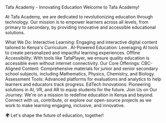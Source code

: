 Tafa Academy - Innovating Education
Welcome to Tafa Academy!

At Tafa Academy, we are dedicated to revolutionizing education through technology. Our mission is to empower learners across all levels, from primary to secondary, by providing innovative and accessible educational solutions.

What We Do:
Interactive Learning: Engaging and interactive digital content tailored to Kenya's Curriculum .
AI-Powered Education: Leveraging AI tools to create personalized and impactful learning experiences.
Offline Accessibility: With tools like TafaPlayer, we ensure quality education is accessible even without internet connectivity.
Our Core Offerings:
CBC-Aligned Content: Comprehensive materials for junior and senior secondary school subjects, including Mathematics, Physics, Chemistry, and Biology.
Assessment Tools: Advanced platforms for evaluations and analytics to help learners and educators track progress.
EdTech Innovations: Pioneering solutions in AI, VR, and AR to equip students for the future.
Join Us on Our Journey:
We're on a mission to redefine education in Kenya and beyond. Connect with us, contribute, or explore our open-source projects as we work to make learning engaging, inclusive, and innovative.

🌍 Let's shape the future of education, together!
